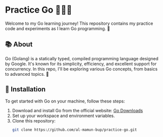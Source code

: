 # Practice Go 🧑‍💻🐹

Welcome to my Go learning journey! This repository contains my practice code and experiments as I learn Go programming. 🚀

## 📚 About

Go (Golang) is a statically typed, compiled programming language designed by Google. It's known for its simplicity, efficiency, and excellent support for concurrency. In this repo, I'll be exploring various Go concepts, from basics to advanced topics. 🌱

## 🔧 Installation

To get started with Go on your machine, follow these steps:

1. Download and install Go from the official website: [Go Downloads](https://golang.org/dl/)
2. Set up your workspace and environment variables.
3. Clone this repository:
   ```bash
   git clone https://github.com/al-mamun-bup/practice-go.git
